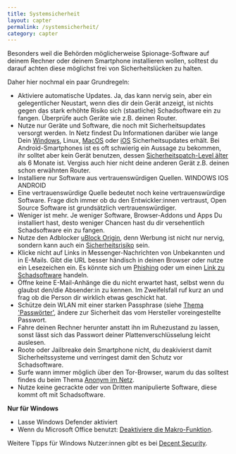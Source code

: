 ```yaml
---
title: Systemsicherheit
layout: capter
permalink: /systemsicherheit/
category: capter
---
```

Besonders weil die Behörden möglicherweise Spionage-Software auf deinem Rechner oder deinem Smartphone installieren wollen, solltest du darauf achten diese möglichst frei von Sicherheitslücken zu halten. 

Daher hier nochmal ein paar Grundregeln:
  - Aktiviere automatische Updates. Ja, das kann nervig sein, aber ein gelegentlicher Neustart, wenn dies dir dein Gerät anzeigt, ist nichts gegen das stark erhöhte Risiko sich (staatliche) Schadsoftware ein zu fangen. Überprüfe auch Geräte wie z.B. deinen Router.
  - Nutze nur Geräte und Software, die noch mit Sicherheitsupdates versorgt werden. In Netz findest Du Informationen darüber wie lange Dein [Windows](https://support.microsoft.com/de-de/help/13853/windows-lifecycle-fact-sheet), Linux, [MacOS](https://www.apple.com/de/macos/how-to-upgrade/) oder [iOS](https://de.wikipedia.org/wiki/Versionsgeschichte_von_iOS#Aktuelle_Versionen) Sicherheitsupdates erhält. Bei Android-Smartphones ist es oft schwierig ein Aussage zu bekommen, ihr solltet aber kein Gerät benutzen, dessen [Sicherheitspatch-Level älter](https://www.tutonaut.de/android-version-und-sicherheitspatch-level-herausfinden/) als 6 Monate ist. Vergiss auch hier nicht deine anderen Gerät z.B. deinen schon erwähnten Router.
  - Installiere nur Software aus vertrauenswürdigen Quellen. WINDOWS IOS ANDROID
  - Eine vertrauenswürdige Quelle bedeutet noch keine vertrauenswürdige Software. Frage dich immer ob du den Entwickler:innen vertraust, Open Source Software ist grundsätzlich vertrauenswürdiger.
  - Weniger ist mehr. Je weniger Software, Browser-Addons und Apps Du installiert hast, desto weniger Chancen hast du dir versehentlich Schadsoftware ein zu fangen.
  - Nutze den Adblocker [uBlock  Origin](https://github.com/gorhill/uBlock/), denn Werbung ist nicht nur nervig, sondern kann auch ein [Sicherheitsrisiko](https://de.wikipedia.org/wiki/Malvertising) sein.
  - Klicke nicht auf Links in Messenger-Nachrichten von Unbekannten und in E-Mails. Gibt die URL besser händisch in deinen Browser oder nutze ein Lesezeichen ein. Es könnte sich um [Phishing](phishing) oder um einen [Link zu Schadsoftware](https://www.vice.com/en_us/article/mbm5dp/human-rights-activist-allegedly-targeted-with-nso-malware-says-his-life-is-hellish) handeln.
  - Öffne keine E-Mail-Anhänge die du nicht erwartet hast, selbst wenn du glaubst den/die Absender:in zu kennen. Im Zweifelsfall ruf kurz an und frag ob die Person dir wirklich etwas geschickt hat.
  - Schütze dein WLAN mit einer starken Passphrase (siehe [Thema 'Passwörter'](/passwort), ändere zur Sicherheit das vom Hersteller voreingestellte Passwort.
  - Fahre deinen Rechner herunter anstatt ihn im Ruhezustand zu lassen, sonst lässt sich das Passwort deiner Plattenverschlüsselung leicht auslesen.
  - Roote oder Jailbreake dein Smartphone nicht, du deakivierst damit Sicherheitssysteme und verringest damit den Schutz vor Schadsoftware.
  - Surfe wann immer möglich über den Tor-Browser, warum du das solltest findes du beim Thema [Anonym im Netz](/anonym-im-netz).
  - Nutze keine gecrackte oder von Dritten manipulierte Software, diese kommt oft mit Schadsoftware.

__Nur für Windows__

  - Lasse Windows Defender aktiviert 
  - Wenn du Microsoft Office benutzt: [Deaktiviere die Makro-Funktion](https://www.vice.com/en_us/article/mbm5dp/human-rights-activist-allegedly-targeted-with-nso-malware-says-his-life-is-hellish).
  
 Weitere Tipps für Windows Nutzer:innen gibt es bei [Decent Security](https://decentsecurity.com).
